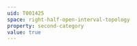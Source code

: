 ```yaml
---
uid: T001425
space: right-half-open-interval-topology
property: second-category
value: true
---
```

